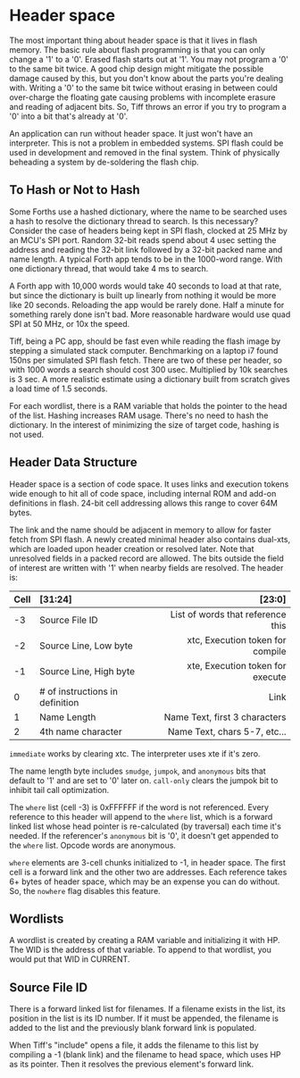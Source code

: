 # Header space

The most important thing about header space is that it lives in flash memory. The basic rule about flash programming is that you can only change a '1' to a '0'. Erased flash starts out at '1'. You may not program a '0' to the same bit twice. A good chip design might mitigate the possible damage caused by this, but you don't know about the parts you're dealing with. Writing a '0' to the same bit twice without erasing in between could over-charge the floating gate causing problems with incomplete erasure and reading of adjacent bits. So, Tiff throws an error if you try to program a '0' into a bit that's already at '0'.

An application can run without header space. It just won't have an interpreter. This is not a problem in embedded systems. SPI flash could be used in development and removed in the final system. Think of physically beheading a system by de-soldering the flash chip.

## To Hash or Not to Hash

Some Forths use a hashed dictionary, where the name to be searched uses a hash to resolve the dictionary thread to search. Is this necessary? Consider the case of headers being kept in SPI flash, clocked at 25 MHz by an MCU's SPI port. Random 32-bit reads spend about 4 usec setting the address and reading the 32-bit link followed by a 32-bit packed name and name length. A typical Forth app tends to be in the 1000-word range. With one dictionary thread, that would take 4 ms to search.

A Forth app with 10,000 words would take 40 seconds to load at that rate, but since the dictionary is built up linearly from nothing it would be more like 20 seconds. Reloading the app would be rarely done. Half a minute for something rarely done isn't bad. More reasonable hardware would use quad SPI at 50 MHz, or 10x the speed.

Tiff, being a PC app, should be fast even while reading the flash image by stepping a simulated stack computer. Benchmarking on a laptop i7 found 150ns per simulated SPI flash fetch. There are two of these per header, so with 1000 words a search should cost 300 usec. Multiplied by 10k searches is 3 sec. A more realistic estimate using a dictionary built from scratch gives a load time of 1.5 seconds.

For each wordlist, there is a RAM variable that holds the pointer to the head of the list. Hashing increases RAM usage. There's no need to hash the dictionary. In the interest of minimizing the size of target code, hashing is not used.

## Header Data Structure

Header space is a section of code space. It uses links and execution tokens wide enough to hit all of code space, including internal ROM and add-on definitions in flash. 24-bit cell addressing allows this range to cover 64M bytes.

The link and the name should be adjacent in memory to allow for faster fetch from SPI flash. A newly created minimal header also contains dual-xts, which are loaded upon header creation or resolved later. Note that unresolved fields in a packed record are allowed. The bits outside the field of interest are written with '1' when nearby fields are resolved. The header is:

| Cell | \[31:24\]                        | \[23:0\]                           |
| ---- |:---------------------------------| ----------------------------------:|
| -3   | Source File ID                   | List of words that reference this  |
| -2   | Source Line, Low byte            | xtc, Execution token for compile   |
| -1   | Source Line, High byte           | xte, Execution token for execute   |
| 0    | # of instructions in definition  | Link                               |
| 1    | Name Length                      | Name Text, first 3 characters      |
| 2    | 4th name character               | Name Text, chars 5-7, etc...       |

`immediate` works by clearing xtc. The interpreter uses xte if it's zero.

The name length byte includes `smudge`, `jumpok`, and `anonymous` bits that default to '1' and are set to '0' later on. `call-only` clears the jumpok bit to inhibit tail call optimization.

The `where` list (cell -3) is 0xFFFFFF if the word is not referenced. Every reference to this header will append to the `where` list, which is a forward linked list whose head pointer is re-calculated (by traversal) each time it's needed. If the referencer's `anonymous` bit is '0', it doesn't get appended to the `where` list. Opcode words are anonymous.

`where` elements are 3-cell chunks initialized to -1, in header space. The first cell is a forward link and the other two are addresses. Each reference takes 6+ bytes of header space, which may be an expense you can do without. So, the `nowhere` flag disables this feature.

## Wordlists

A wordlist is created by creating a RAM variable and initializing it with HP. The WID is the address of that variable. To append to that wordlist, you would put that WID in CURRENT.

## Source File ID

There is a forward linked list for filenames. If a filename exists in the list, its position in the list is its ID number. If it must be appended, the filename is added to the list and the previously blank forward link is populated.

When Tiff's "include" opens a file, it adds the filename to this list by compiling a -1 (blank link) and the filename to head space, which uses HP as its pointer. Then it resolves the previous element's forward link.


